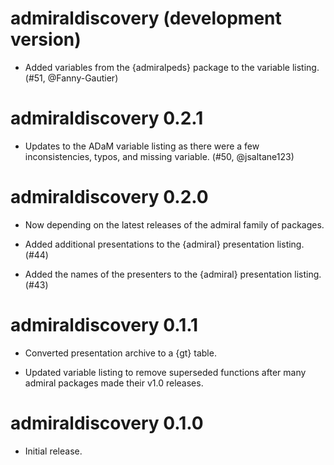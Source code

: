 # admiraldiscovery (development version)

* Added variables from the {admiralpeds} package to the variable listing. (#51, @Fanny-Gautier)

# admiraldiscovery 0.2.1

* Updates to the ADaM variable listing as there were a few inconsistencies, typos, and missing variable. (#50, @jsaltane123)

# admiraldiscovery 0.2.0

* Now depending on the latest releases of the admiral family of packages.

* Added additional presentations to the {admiral} presentation listing. (#44)

* Added the names of the presenters to the {admiral} presentation listing. (#43)

# admiraldiscovery 0.1.1

* Converted presentation archive to a {gt} table.

* Updated variable listing to remove superseded functions after many admiral packages made their v1.0 releases.

# admiraldiscovery 0.1.0

* Initial release.
